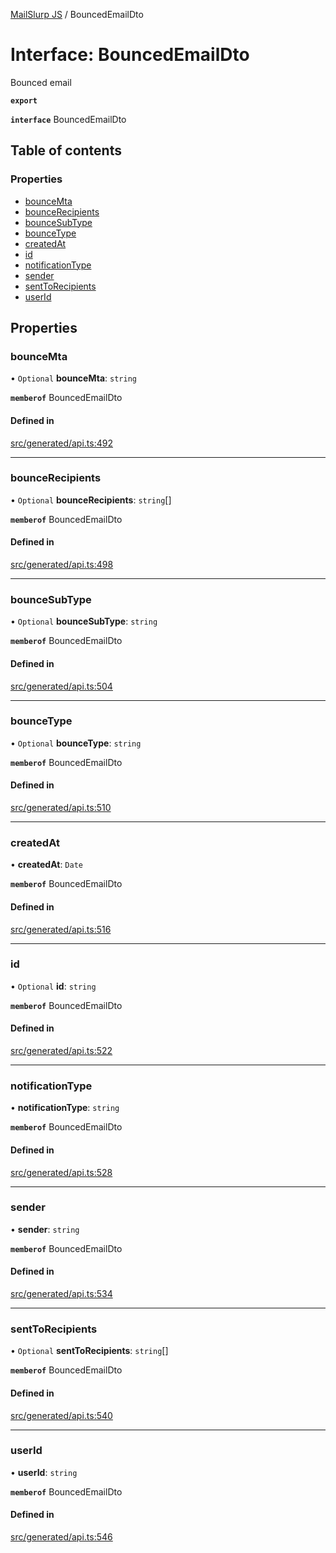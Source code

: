 [MailSlurp JS](../README.md) / BouncedEmailDto

# Interface: BouncedEmailDto

Bounced email

**`export`**

**`interface`** BouncedEmailDto

## Table of contents

### Properties

- [bounceMta](BouncedEmailDto.md#bouncemta)
- [bounceRecipients](BouncedEmailDto.md#bouncerecipients)
- [bounceSubType](BouncedEmailDto.md#bouncesubtype)
- [bounceType](BouncedEmailDto.md#bouncetype)
- [createdAt](BouncedEmailDto.md#createdat)
- [id](BouncedEmailDto.md#id)
- [notificationType](BouncedEmailDto.md#notificationtype)
- [sender](BouncedEmailDto.md#sender)
- [sentToRecipients](BouncedEmailDto.md#senttorecipients)
- [userId](BouncedEmailDto.md#userid)

## Properties

### bounceMta

• `Optional` **bounceMta**: `string`

**`memberof`** BouncedEmailDto

#### Defined in

[src/generated/api.ts:492](https://github.com/mailslurp/mailslurp-client/blob/5a5ba59/src/generated/api.ts#L492)

___

### bounceRecipients

• `Optional` **bounceRecipients**: `string`[]

**`memberof`** BouncedEmailDto

#### Defined in

[src/generated/api.ts:498](https://github.com/mailslurp/mailslurp-client/blob/5a5ba59/src/generated/api.ts#L498)

___

### bounceSubType

• `Optional` **bounceSubType**: `string`

**`memberof`** BouncedEmailDto

#### Defined in

[src/generated/api.ts:504](https://github.com/mailslurp/mailslurp-client/blob/5a5ba59/src/generated/api.ts#L504)

___

### bounceType

• `Optional` **bounceType**: `string`

**`memberof`** BouncedEmailDto

#### Defined in

[src/generated/api.ts:510](https://github.com/mailslurp/mailslurp-client/blob/5a5ba59/src/generated/api.ts#L510)

___

### createdAt

• **createdAt**: `Date`

**`memberof`** BouncedEmailDto

#### Defined in

[src/generated/api.ts:516](https://github.com/mailslurp/mailslurp-client/blob/5a5ba59/src/generated/api.ts#L516)

___

### id

• `Optional` **id**: `string`

**`memberof`** BouncedEmailDto

#### Defined in

[src/generated/api.ts:522](https://github.com/mailslurp/mailslurp-client/blob/5a5ba59/src/generated/api.ts#L522)

___

### notificationType

• **notificationType**: `string`

**`memberof`** BouncedEmailDto

#### Defined in

[src/generated/api.ts:528](https://github.com/mailslurp/mailslurp-client/blob/5a5ba59/src/generated/api.ts#L528)

___

### sender

• **sender**: `string`

**`memberof`** BouncedEmailDto

#### Defined in

[src/generated/api.ts:534](https://github.com/mailslurp/mailslurp-client/blob/5a5ba59/src/generated/api.ts#L534)

___

### sentToRecipients

• `Optional` **sentToRecipients**: `string`[]

**`memberof`** BouncedEmailDto

#### Defined in

[src/generated/api.ts:540](https://github.com/mailslurp/mailslurp-client/blob/5a5ba59/src/generated/api.ts#L540)

___

### userId

• **userId**: `string`

**`memberof`** BouncedEmailDto

#### Defined in

[src/generated/api.ts:546](https://github.com/mailslurp/mailslurp-client/blob/5a5ba59/src/generated/api.ts#L546)
